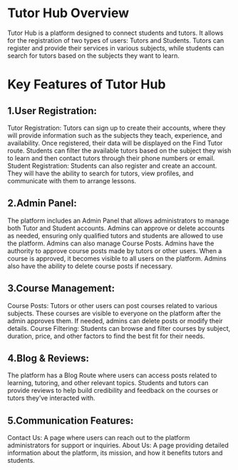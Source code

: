 # Tutor Hub Overview
Tutor Hub is a platform designed to connect students and tutors. It allows for the registration of two types of users: Tutors and Students. Tutors can register and provide their services in various subjects, while students can search for tutors based on the subjects they want to learn.

# Key Features of Tutor Hub
## 1.User Registration:
Tutor Registration: Tutors can sign up to create their accounts, where they will provide information such as the subjects they teach, experience, and availability. Once registered, their data will be displayed on the Find Tutor route. Students can filter the available tutors based on the subject they wish to learn and then contact tutors through their phone numbers or email.
Student Registration: Students can also register and create an account. They will have the ability to search for tutors, view profiles, and communicate with them to arrange lessons.

## 2.Admin Panel:
The platform includes an Admin Panel that allows administrators to manage both Tutor and Student accounts. Admins can approve or delete accounts as needed, ensuring only qualified tutors and students are allowed to use the platform.
Admins can also manage Course Posts. Admins have the authority to approve course posts made by tutors or other users. When a course is approved, it becomes visible to all users on the platform. Admins also have the ability to delete course posts if necessary.

## 3.Course Management:
Course Posts: Tutors or other users can post courses related to various subjects. These courses are visible to everyone on the platform after the admin approves them. If needed, admins can delete posts or modify their details.
Course Filtering: Students can browse and filter courses by subject, duration, price, and other factors to find the best fit for their needs.

## 4.Blog & Reviews:
The platform has a Blog Route where users can access posts related to learning, tutoring, and other relevant topics.
Students and tutors can provide reviews to help build credibility and feedback on the courses or tutors they’ve interacted with.

## 5.Communication Features:
Contact Us: A page where users can reach out to the platform administrators for support or inquiries.
About Us: A page providing detailed information about the platform, its mission, and how it benefits tutors and students.
